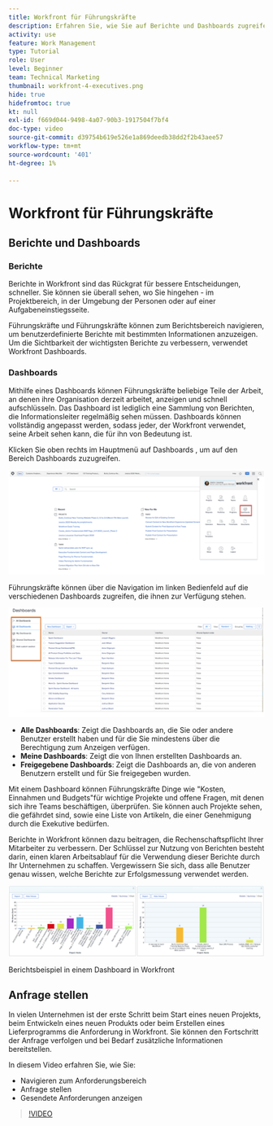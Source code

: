 ```yaml
---
title: Workfront für Führungskräfte
description: Erfahren Sie, wie Sie auf Berichte und Dashboards zugreifen, Anforderungen stellen und Anforderungen überprüfen können.
activity: use
feature: Work Management
type: Tutorial
role: User
level: Beginner
team: Technical Marketing
thumbnail: workfront-4-executives.png
hide: true
hidefromtoc: true
kt: null
exl-id: f669d044-9498-4a07-90b3-1917504f7bf4
doc-type: video
source-git-commit: d39754b619e526e1a869deedb38dd2f2b43aee57
workflow-type: tm+mt
source-wordcount: '401'
ht-degree: 1%

---
```


# Workfront für Führungskräfte

## Berichte und Dashboards

### Berichte

Berichte in Workfront sind das Rückgrat für bessere Entscheidungen, schneller. Sie können sie überall sehen, wo Sie hingehen - im Projektbereich, in der Umgebung der Personen oder auf einer Aufgabeneinstiegsseite.

Führungskräfte und Führungskräfte können zum Berichtsbereich navigieren, um benutzerdefinierte Berichte mit bestimmten Informationen anzuzeigen. Um die Sichtbarkeit der wichtigsten Berichte zu verbessern, verwendet Workfront Dashboards.

### Dashboards

Mithilfe eines Dashboards können Führungskräfte beliebige Teile der Arbeit, an denen ihre Organisation derzeit arbeitet, anzeigen und schnell aufschlüsseln. Das Dashboard ist lediglich eine Sammlung von Berichten, die Informationsleiter regelmäßig sehen müssen. Dashboards können vollständig angepasst werden, sodass jeder, der Workfront verwendet, seine Arbeit sehen kann, die für ihn von Bedeutung ist.

Klicken Sie oben rechts im Hauptmenü auf Dashboards , um auf den Bereich Dashboards zuzugreifen.

![Ein Bild der Dashboards-Option im Hauptmenü](assets/workfront-4-executives-1.png)

Führungskräfte können über die Navigation im linken Bedienfeld auf die verschiedenen Dashboards zugreifen, die ihnen zur Verfügung stehen.

![Ein Bild der Dashboards-Option im Hauptmenü](assets/workfront-4-executives-2.png)

* **Alle Dashboards**: Zeigt die Dashboards an, die Sie oder andere Benutzer erstellt haben und für die Sie mindestens über die Berechtigung zum Anzeigen verfügen.
* **Meine Dashboards**: Zeigt die von Ihnen erstellten Dashboards an.
* **Freigegebene Dashboards**: Zeigt die Dashboards an, die von anderen Benutzern erstellt und für Sie freigegeben wurden.

Mit einem Dashboard können Führungskräfte Dinge wie &quot;Kosten, Einnahmen und Budgets&quot;für wichtige Projekte und offene Fragen, mit denen sich ihre Teams beschäftigen, überprüfen. Sie können auch Projekte sehen, die gefährdet sind, sowie eine Liste von Artikeln, die einer Genehmigung durch die Exekutive bedürfen.

Berichte in Workfront können dazu beitragen, die Rechenschaftspflicht Ihrer Mitarbeiter zu verbessern. Der Schlüssel zur Nutzung von Berichten besteht darin, einen klaren Arbeitsablauf für die Verwendung dieser Berichte durch Ihr Unternehmen zu schaffen. Vergewissern Sie sich, dass alle Benutzer genau wissen, welche Berichte zur Erfolgsmessung verwendet werden.

![Berichtsbeispiel in einem Dashboard in Workfront ](assets/workfront-4-executives-3.png)

Berichtsbeispiel in einem Dashboard in Workfront

## Anfrage stellen

In vielen Unternehmen ist der erste Schritt beim Start eines neuen Projekts, beim Entwickeln eines neuen Produkts oder beim Erstellen eines Lieferprogramms die Anforderung in Workfront. Sie können den Fortschritt der Anfrage verfolgen und bei Bedarf zusätzliche Informationen bereitstellen.

In diesem Video erfahren Sie, wie Sie:

* Navigieren zum Anforderungsbereich
* Anfrage stellen
* Gesendete Anforderungen anzeigen

>[!VIDEO](https://video.tv.adobe.com/v/336092/?quality=12)

